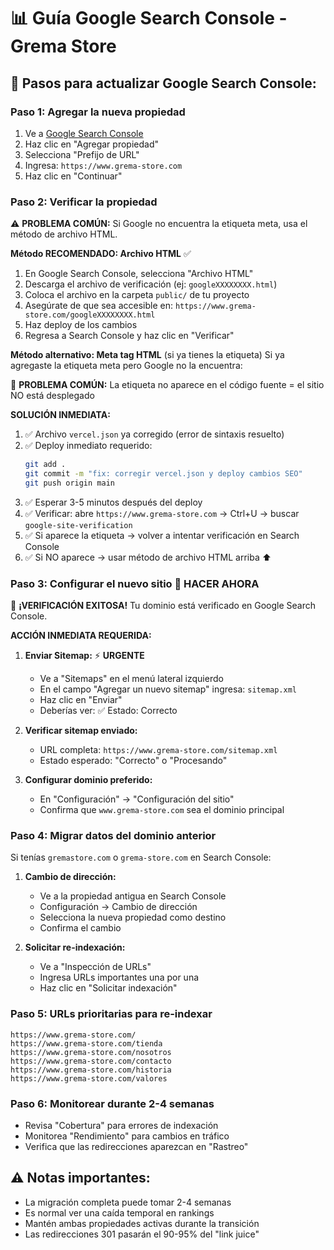 # 📊 Guía Google Search Console - Grema Store

## 🎯 Pasos para actualizar Google Search Console:

### Paso 1: Agregar la nueva propiedad
1. Ve a [Google Search Console](https://search.google.com/search-console/)
2. Haz clic en "Agregar propiedad"
3. Selecciona "Prefijo de URL"
4. Ingresa: `https://www.grema-store.com`
5. Haz clic en "Continuar"

### Paso 2: Verificar la propiedad

⚠️ **PROBLEMA COMÚN:** Si Google no encuentra la etiqueta meta, usa el método de archivo HTML.

**Método RECOMENDADO: Archivo HTML** ✅
1. En Google Search Console, selecciona "Archivo HTML"
2. Descarga el archivo de verificación (ej: `googleXXXXXXXX.html`)
3. Coloca el archivo en la carpeta `public/` de tu proyecto
4. Asegúrate de que sea accesible en: `https://www.grema-store.com/googleXXXXXXXX.html`
5. Haz deploy de los cambios
6. Regresa a Search Console y haz clic en "Verificar"

**Método alternativo: Meta tag HTML** (si ya tienes la etiqueta)
Si ya agregaste la etiqueta meta pero Google no la encuentra:

🚨 **PROBLEMA COMÚN:** La etiqueta no aparece en el código fuente = el sitio NO está desplegado

**SOLUCIÓN INMEDIATA:**
1. ✅ Archivo `vercel.json` ya corregido (error de sintaxis resuelto)
2. ✅ Deploy inmediato requerido:
   ```bash
   git add .
   git commit -m "fix: corregir vercel.json y deploy cambios SEO"
   git push origin main
   ```
3. ✅ Esperar 3-5 minutos después del deploy
4. ✅ Verificar: abre `https://www.grema-store.com` → Ctrl+U → buscar `google-site-verification`
5. ✅ Si aparece la etiqueta → volver a intentar verificación en Search Console
6. ✅ Si NO aparece → usar método de archivo HTML arriba ⬆️

### Paso 3: Configurar el nuevo sitio 🚀 **HACER AHORA**

🎉 **¡VERIFICACIÓN EXITOSA!** Tu dominio está verificado en Google Search Console.

**ACCIÓN INMEDIATA REQUERIDA:**

1. **Enviar Sitemap:** ⚡ **URGENTE**
   - Ve a "Sitemaps" en el menú lateral izquierdo
   - En el campo "Agregar un nuevo sitemap" ingresa: `sitemap.xml`
   - Haz clic en "Enviar"
   - Deberías ver: ✅ Estado: Correcto

2. **Verificar sitemap enviado:**
   - URL completa: `https://www.grema-store.com/sitemap.xml`
   - Estado esperado: "Correcto" o "Procesando"

3. **Configurar dominio preferido:**
   - En "Configuración" → "Configuración del sitio"
   - Confirma que `www.grema-store.com` sea el dominio principal

### Paso 4: Migrar datos del dominio anterior
Si tenías `gremastore.com` o `grema-store.com` en Search Console:

1. **Cambio de dirección:**
   - Ve a la propiedad antigua en Search Console
   - Configuración → Cambio de dirección
   - Selecciona la nueva propiedad como destino
   - Confirma el cambio

2. **Solicitar re-indexación:**
   - Ve a "Inspección de URLs"
   - Ingresa URLs importantes una por una
   - Haz clic en "Solicitar indexación"

### Paso 5: URLs prioritarias para re-indexar
```
https://www.grema-store.com/
https://www.grema-store.com/tienda
https://www.grema-store.com/nosotros
https://www.grema-store.com/contacto
https://www.grema-store.com/historia
https://www.grema-store.com/valores
```

### Paso 6: Monitorear durante 2-4 semanas
- Revisa "Cobertura" para errores de indexación
- Monitorea "Rendimiento" para cambios en tráfico
- Verifica que las redirecciones aparezcan en "Rastreo"

## ⚠️ Notas importantes:
- La migración completa puede tomar 2-4 semanas
- Es normal ver una caída temporal en rankings
- Mantén ambas propiedades activas durante la transición
- Las redirecciones 301 pasarán el 90-95% del "link juice"
